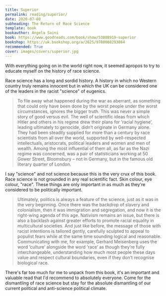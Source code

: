 ```yaml
---
title: Superior
permalink: reading/superior/
date: 2020-07-08
subheading: The Return of Race Science
template: book
bookauthor: Angela Saini
book: https://www.goodreads.com/book/show/53808919-superior
bookshop: https://uk.bookshop.org/a/2625/9780008293864
recommended: True
cover: images/covers/superior.jpg
---
```


With everything going on in the world right now, it seemed apropos to try to educate myself on the history of race science.

Race science has a long and sordid history. A history in which no Western country truly remains innocent but in which the UK can be considered one of the leaders in the racist "science" of eugenics.

> To file away what happened during the war as aberrant, as something that could only have been done by the worst people under the worst circumstances, ignores the bigger truth. This was never a simple story of good versus evil. The well of scientific ideas from which Hitler and others in his regime drew their plans for ‘racial hygiene’, leading ultimately to genocide, didn’t originate in Germany alone. They had been steadily supplied for more than a century by race scientists from all over the world, supported by well-respected intellectuals, aristocrats, political leaders and women and men of wealth. Among the most influential of them all, as far as the Nazi regime was concerned, was a pair of statisticians working at 50 Gower Street, Bloomsbury – not in Germany, but in the famous old literary quarter of London.

I say "science" and not science because this is the very crux of this book. Race science is not grounded in any real scientific fact. Skin colour, eye colour, "race". These things are only important in as much as they're considered to be politically important.

> Ultimately, politics is always a feature of the science, just as it was in the very beginning. Once there was the backdrop of slavery and colonialism, then it was immigration and segregation, and now it is the right-wing agenda of this age. Nativism remains an issue, but there is also a backlash against greater efforts to promote racial equality in multicultural societies. And just like before, the message of those with racist intentions is tailored gently, carefully sculpted to appeal to populist fears while at the same time sounding logical and reasonable. Communicating with me, for example, Gerhard Meisenberg uses the word ‘culture’ alongside the word ‘race’ as though they’re fully interchangeable, understanding how much most people these days value and respect cultural boundaries, even if they don’t recognise biological race.

There's far too much for me to unpack from this book, it's an important and valuable read that I'd recommend to absolutely everyone. Come for the dismantling of race science but stay for the absolute dismantling of our current political and anti-science political climate.